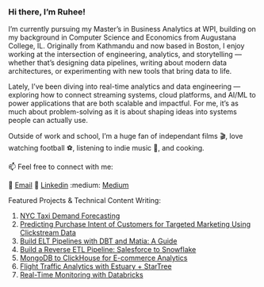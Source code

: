 ### Hi there, I’m Ruhee!

I’m currently pursuing my Master’s in Business Analytics at WPI, building on my background in Computer Science and Economics from Augustana College, IL. Originally from Kathmandu and now based in Boston, I enjoy working at the intersection of engineering, analytics, and storytelling — whether that’s designing data pipelines, writing about modern data architectures, or experimenting with new tools that bring data to life.

Lately, I’ve been diving into real-time analytics and data engineering — exploring how to connect streaming systems, cloud platforms, and AI/ML to power applications that are both scalable and impactful. For me, it’s as much about problem-solving as it is about shaping ideas into systems people can actually use.

Outside of work and school, I’m a huge fan of independant films 🎬, love watching football ⚽, listening to indie music 🎵, and cooking.

📫 Feel free to connect with me:

:e-mail: [Email](http://mailto:rshrestha@wpi.edu)
:office: [Linkedin](http://linkedin.com/in/ruhee-shrestha)
:medium: [Medium](https://medium.com/@sruhee98)

Featured Projects & Technical Content Writing:

1. [NYC Taxi Demand Forecasting](https://github.com/ruhee98/NYC_Taxi_Demand_Forecasting)
2. [Predicting Purchase Intent of Customers for Targeted Marketing Using Clickstream Data](https://github.com/ruhee98/MIS587_BAML_Final_Project)
3. [Build ELT Pipelines with DBT and Matia: A Guide](https://www.matia.io/blog/build-elt-pipeline-with-dbt-matia)
4. [Build a Reverse ETL Pipeline: Salesforce to Snowflake](https://www.matia.io/blog/reverse-etl-manual-vs-managed)
5. [MongoDB to ClickHouse for E-commerce Analytics](https://estuary.dev/blog/mongodb-to-clickhouse-ecommerce-analytics/)
6. [Flight Traffic Analytics with Estuary + StarTree](https://estuary.dev/blog/flight-traffic-analytics-estuary-startree/)
7. [Real-Time Monitoring with Databricks](https://estuary.dev/blog/shopify-to-snowflake-integration/)


